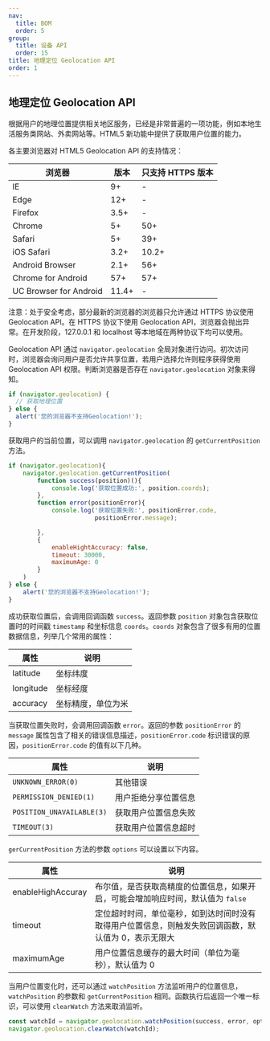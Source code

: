 ```yaml
---
nav:
  title: BOM
  order: 5
group:
  title: 设备 API
  order: 15
title: 地理定位 Geolocation API
order: 1
---
```


## 地理定位 Geolocation API

根据用户的地理位置提供相关地区服务，已经是非常普遍的一项功能，例如本地生活服务类网站、外卖网站等。HTML5 新功能中提供了获取用户位置的能力。

各主要浏览器对 HTML5 Geolocation API 的支持情况：

| 浏览器                 | 版本  | 只支持 HTTPS 版本 |
| ---------------------- | ----- | ----------------- |
| IE                     | 9+    | -                 |
| Edge                   | 12+   | -                 |
| Firefox                | 3.5+  | -                 |
| Chrome                 | 5+    | 50+               |
| Safari                 | 5+    | 39+               |
| iOS Safari             | 3.2+  | 10.2+             |
| Android Browser        | 2.1+  | 56+               |
| Chrome for Android     | 57+   | 57+               |
| UC Browser for Android | 11.4+ | -                 |

注意：处于安全考虑，部分最新的浏览器的浏览器只允许通过 HTTPS 协议使用 Geolocation API。在 HTTPS 协议下使用 Geolocation API，浏览器会抛出异常。在开发阶段，127.0.0.1 和 localhost 等本地域在两种协议下均可以使用。

Geolocation API 通过 `navigator.geolocation` 全局对象进行访问。初次访问时，浏览器会询问用户是否允许共享位置，若用户选择允许则程序获得使用 Geolocation API 权限。判断浏览器是否存在 `navigator.geolocation` 对象来得知。

```js
if (navigator.geolocation) {
  // 获取地理位置
} else {
  alert('您的浏览器不支持Geolocation!');
}
```

获取用户的当前位置，可以调用 `navigator.geolocation` 的 `getCurrentPosition` 方法。

```js
if (navigator.geolocation){
	navigator.geolocation.getCurrentPosition(
    	function success(position)(){
    		console.log('获取位置成功:', position.coords);
    	},
		function error(positionError){
			console.log('获取位置失败:', positionError.code,
                        positionError.message);

        },
        {
        	enableHightAccuracy: false,
         	timeout: 30000,
         	maximumAge: 0
        }
	)
} else {
    alert('您的浏览器不支持Geolocation!');
}
```

成功获取位置后，会调用回调函数 `success`。返回参数 `position` 对象包含获取位置时的时间戳 `timestamp` 和坐标信息 `coords`。`coords` 对象包含了很多有用的位置数据信息，列举几个常用的属性：

| 属性      | 说明               |
| --------- | ------------------ |
| latitude  | 坐标纬度           |
| longitude | 坐标经度           |
| accuracy  | 坐标精度，单位为米 |

当获取位置失败时，会调用回调函数 `error`。返回的参数 `positionError` 的 `message` 属性包含了相关的错误信息描述，`positionError.code` 标识错误的原因，`positionError.code` 的值有以下几种。

| 属性                      | 说明                 |
| ------------------------- | -------------------- |
| `UNKNOWN_ERROR(0)`        | 其他错误             |
| `PERMISSION_DENIED(1)`    | 用户拒绝分享位置信息 |
| `POSITION_UNAVAILABLE(3)` | 获取用户位置信息失败 |
| `TIMEOUT(3)`              | 获取用户位置信息超时 |

`gerCurrentPosition` 方法的参数 `options` 可以设置以下内容。

| 属性              | 说明                                                                                                 |
| ----------------- | ---------------------------------------------------------------------------------------------------- |
| enableHighAccuray | 布尔值，是否获取高精度的位置信息，如果开启，可能会增加响应时间，默认值为 `false`                     |
| timeout           | 定位超时时间，单位毫秒，如到达时间时没有取得用户位置信息，则触发失败回调函数，默认值为 0，表示无限大 |
| maximumAge        | 用户位置信息缓存的最大时间（单位为毫秒），默认值为 0                                                 |

当用户位置变化时，还可以通过 `watchPosition` 方法监听用户的位置信息，`watchPosition` 的参数和 `getCurrentPosition` 相同。函数执行后返回一个唯一标识，可以使用 `clearWatch` 方法来取消监听。

```js
const watchId = navigator.geolocation.watchPosition(success, error, options);
navigator.geolocation.clearWatch(watchId);
```
